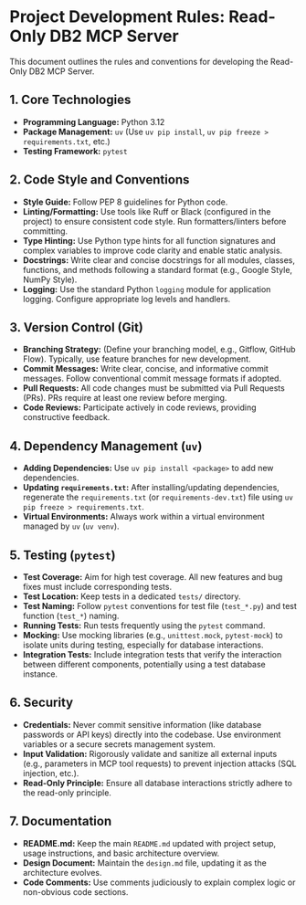 # Project Development Rules: Read-Only DB2 MCP Server

This document outlines the rules and conventions for developing the Read-Only DB2 MCP Server.

## 1. Core Technologies

- **Programming Language:** Python 3.12
- **Package Management:** `uv` (Use `uv pip install`, `uv pip freeze > requirements.txt`, etc.)
- **Testing Framework:** `pytest`

## 2. Code Style and Conventions

- **Style Guide:** Follow PEP 8 guidelines for Python code.
- **Linting/Formatting:** Use tools like Ruff or Black (configured in the project) to ensure consistent code style. Run formatters/linters before committing.
- **Type Hinting:** Use Python type hints for all function signatures and complex variables to improve code clarity and enable static analysis.
- **Docstrings:** Write clear and concise docstrings for all modules, classes, functions, and methods following a standard format (e.g., Google Style, NumPy Style).
- **Logging:** Use the standard Python `logging` module for application logging. Configure appropriate log levels and handlers.

## 3. Version Control (Git)

- **Branching Strategy:** (Define your branching model, e.g., Gitflow, GitHub Flow). Typically, use feature branches for new development.
- **Commit Messages:** Write clear, concise, and informative commit messages. Follow conventional commit message formats if adopted.
- **Pull Requests:** All code changes must be submitted via Pull Requests (PRs). PRs require at least one review before merging.
- **Code Reviews:** Participate actively in code reviews, providing constructive feedback.

## 4. Dependency Management (`uv`)

- **Adding Dependencies:** Use `uv pip install <package>` to add new dependencies.
- **Updating `requirements.txt`:** After installing/updating dependencies, regenerate the `requirements.txt` (or `requirements-dev.txt`) file using `uv pip freeze > requirements.txt`.
- **Virtual Environments:** Always work within a virtual environment managed by `uv` (`uv venv`).

## 5. Testing (`pytest`)

- **Test Coverage:** Aim for high test coverage. All new features and bug fixes must include corresponding tests.
- **Test Location:** Keep tests in a dedicated `tests/` directory.
- **Test Naming:** Follow `pytest` conventions for test file (`test_*.py`) and test function (`test_*`) naming.
- **Running Tests:** Run tests frequently using the `pytest` command.
- **Mocking:** Use mocking libraries (e.g., `unittest.mock`, `pytest-mock`) to isolate units during testing, especially for database interactions.
- **Integration Tests:** Include integration tests that verify the interaction between different components, potentially using a test database instance.

## 6. Security

- **Credentials:** Never commit sensitive information (like database passwords or API keys) directly into the codebase. Use environment variables or a secure secrets management system.
- **Input Validation:** Rigorously validate and sanitize all external inputs (e.g., parameters in MCP tool requests) to prevent injection attacks (SQL injection, etc.).
- **Read-Only Principle:** Ensure all database interactions strictly adhere to the read-only principle.

## 7. Documentation

- **README.md:** Keep the main `README.md` updated with project setup, usage instructions, and basic architecture overview.
- **Design Document:** Maintain the `design.md` file, updating it as the architecture evolves.
- **Code Comments:** Use comments judiciously to explain complex logic or non-obvious code sections.